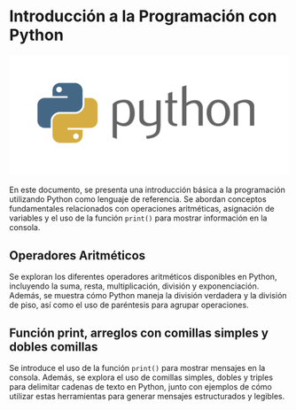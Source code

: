 # Introducción a la Programación con Python

![Python Logo](https://github.com/MontielAguilar/40-basic-python/blob/main/python-logo.png)

En este documento, se presenta una introducción básica a la programación utilizando Python como lenguaje de referencia. Se abordan conceptos fundamentales relacionados con operaciones aritméticas, asignación de variables y el uso de la función `print()` para mostrar información en la consola.

## Operadores Aritméticos

Se exploran los diferentes operadores aritméticos disponibles en Python, incluyendo la suma, resta, multiplicación, división y exponenciación. Además, se muestra cómo Python maneja la división verdadera y la división de piso, así como el uso de paréntesis para agrupar operaciones.

## Función print, arreglos con comillas simples y dobles comillas

Se introduce el uso de la función `print()` para mostrar mensajes en la consola. Además, se explora el uso de comillas simples, dobles y triples para delimitar cadenas de texto en Python, junto con ejemplos de cómo utilizar estas herramientas para generar mensajes estructurados y legibles.
